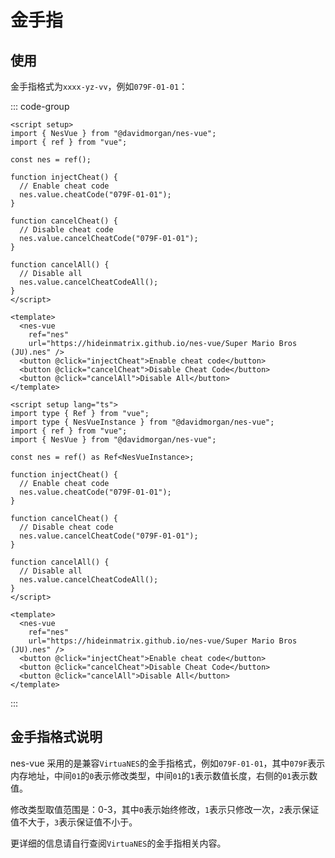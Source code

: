 # 金手指

## 使用

金手指格式为`xxxx-yz-vv`，例如`079F-01-01`：

::: code-group

```vue [vue-js]
<script setup>
import { NesVue } from "@davidmorgan/nes-vue";
import { ref } from "vue";

const nes = ref();

function injectCheat() {
  // Enable cheat code
  nes.value.cheatCode("079F-01-01");
}

function cancelCheat() {
  // Disable cheat code
  nes.value.cancelCheatCode("079F-01-01");
}

function cancelAll() {
  // Disable all
  nes.value.cancelCheatCodeAll();
}
</script>

<template>
  <nes-vue
    ref="nes"
    url="https://hideinmatrix.github.io/nes-vue/Super Mario Bros (JU).nes" />
  <button @click="injectCheat">Enable cheat code</button>
  <button @click="cancelCheat">Disable Cheat Code</button>
  <button @click="cancelAll">Disable All</button>
</template>
```

```vue [vue-ts]
<script setup lang="ts">
import type { Ref } from "vue";
import type { NesVueInstance } from "@davidmorgan/nes-vue";
import { ref } from "vue";
import { NesVue } from "@davidmorgan/nes-vue";

const nes = ref() as Ref<NesVueInstance>;

function injectCheat() {
  // Enable cheat code
  nes.value.cheatCode("079F-01-01");
}

function cancelCheat() {
  // Disable cheat code
  nes.value.cancelCheatCode("079F-01-01");
}

function cancelAll() {
  // Disable all
  nes.value.cancelCheatCodeAll();
}
</script>

<template>
  <nes-vue
    ref="nes"
    url="https://hideinmatrix.github.io/nes-vue/Super Mario Bros (JU).nes" />
  <button @click="injectCheat">Enable cheat code</button>
  <button @click="cancelCheat">Disable Cheat Code</button>
  <button @click="cancelAll">Disable All</button>
</template>
```

:::

## 金手指格式说明

nes-vue 采用的是兼容`VirtuaNES`的金手指格式，例如`079F-01-01`，其中`079F`表示内存地址，中间`01`的`0`表示修改类型，中间`01`的`1`表示数值长度，右侧的`01`表示数值。

修改类型取值范围是：0-3，其中`0`表示始终修改，`1`表示只修改一次，`2`表示保证值不大于，`3`表示保证值不小于。

更详细的信息请自行查阅`VirtuaNES`的金手指相关内容。
